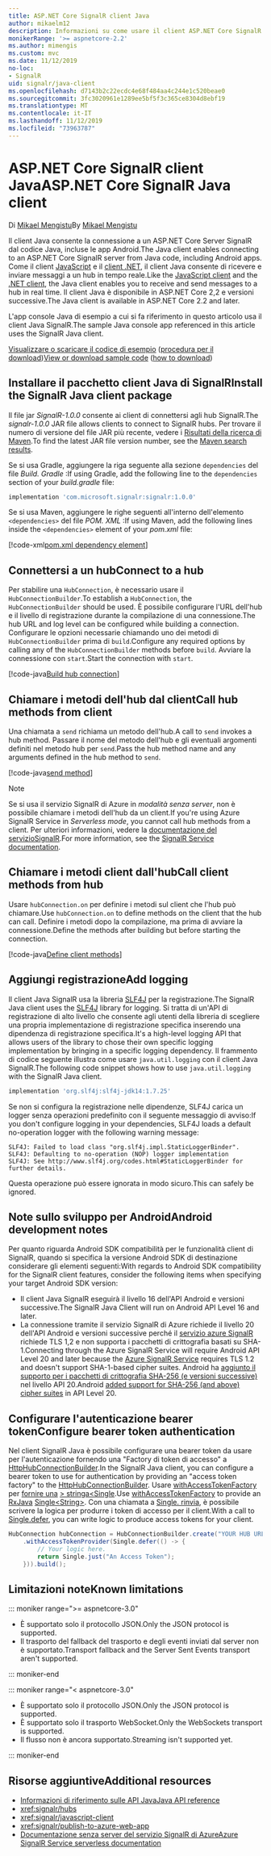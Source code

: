 ```yaml
---
title: ASP.NET Core SignalR client Java
author: mikaelm12
description: Informazioni su come usare il client ASP.NET Core SignalR Java.
monikerRange: '>= aspnetcore-2.2'
ms.author: mimengis
ms.custom: mvc
ms.date: 11/12/2019
no-loc:
- SignalR
uid: signalr/java-client
ms.openlocfilehash: d7143b2c22ecdc4e68f484aa4c244e1c520beae0
ms.sourcegitcommit: 3fc3020961e1289ee5bf5f3c365ce8304d8ebf19
ms.translationtype: MT
ms.contentlocale: it-IT
ms.lasthandoff: 11/12/2019
ms.locfileid: "73963787"
---
```

# <a name="aspnet-core-opno-locsignalr-java-client"></a><span data-ttu-id="7c040-103">ASP.NET Core SignalR client Java</span><span class="sxs-lookup"><span data-stu-id="7c040-103">ASP.NET Core SignalR Java client</span></span>

<span data-ttu-id="7c040-104">Di [Mikael Mengistu](https://twitter.com/MikaelM_12)</span><span class="sxs-lookup"><span data-stu-id="7c040-104">By [Mikael Mengistu](https://twitter.com/MikaelM_12)</span></span>

<span data-ttu-id="7c040-105">Il client Java consente la connessione a un ASP.NET Core Server SignalR dal codice Java, incluse le app Android.</span><span class="sxs-lookup"><span data-stu-id="7c040-105">The Java client enables connecting to an ASP.NET Core SignalR server from Java code, including Android apps.</span></span> <span data-ttu-id="7c040-106">Come il client [JavaScript](xref:signalr/javascript-client) e il [client .NET](xref:signalr/dotnet-client), il client Java consente di ricevere e inviare messaggi a un hub in tempo reale.</span><span class="sxs-lookup"><span data-stu-id="7c040-106">Like the [JavaScript client](xref:signalr/javascript-client) and the [.NET client](xref:signalr/dotnet-client), the Java client enables you to receive and send messages to a hub in real time.</span></span> <span data-ttu-id="7c040-107">Il client Java è disponibile in ASP.NET Core 2,2 e versioni successive.</span><span class="sxs-lookup"><span data-stu-id="7c040-107">The Java client is available in ASP.NET Core 2.2 and later.</span></span>

<span data-ttu-id="7c040-108">L'app console Java di esempio a cui si fa riferimento in questo articolo usa il client Java SignalR.</span><span class="sxs-lookup"><span data-stu-id="7c040-108">The sample Java console app referenced in this article uses the SignalR Java client.</span></span>

<span data-ttu-id="7c040-109">[Visualizzare o scaricare il codice di esempio](https://github.com/aspnet/AspNetCore.Docs/tree/master/aspnetcore/signalr/java-client/sample) ([procedura per il download](xref:index#how-to-download-a-sample))</span><span class="sxs-lookup"><span data-stu-id="7c040-109">[View or download sample code](https://github.com/aspnet/AspNetCore.Docs/tree/master/aspnetcore/signalr/java-client/sample) ([how to download](xref:index#how-to-download-a-sample))</span></span>

## <a name="install-the-opno-locsignalr-java-client-package"></a><span data-ttu-id="7c040-110">Installare il pacchetto client Java di SignalR</span><span class="sxs-lookup"><span data-stu-id="7c040-110">Install the SignalR Java client package</span></span>

<span data-ttu-id="7c040-111">Il file jar *SignalR-1.0.0* consente ai client di connettersi agli hub SignalR.</span><span class="sxs-lookup"><span data-stu-id="7c040-111">The *signalr-1.0.0* JAR file allows clients to connect to SignalR hubs.</span></span> <span data-ttu-id="7c040-112">Per trovare il numero di versione del file JAR più recente, vedere i [Risultati della ricerca di Maven](https://search.maven.org/search?q=g:com.microsoft.signalr%20AND%20a:signalr).</span><span class="sxs-lookup"><span data-stu-id="7c040-112">To find the latest JAR file version number, see the [Maven search results](https://search.maven.org/search?q=g:com.microsoft.signalr%20AND%20a:signalr).</span></span>

<span data-ttu-id="7c040-113">Se si usa Gradle, aggiungere la riga seguente alla sezione `dependencies` del file *Build. Gradle* :</span><span class="sxs-lookup"><span data-stu-id="7c040-113">If using Gradle, add the following line to the `dependencies` section of your *build.gradle* file:</span></span>

```gradle
implementation 'com.microsoft.signalr:signalr:1.0.0'
```

<span data-ttu-id="7c040-114">Se si usa Maven, aggiungere le righe seguenti all'interno dell'elemento `<dependencies>` del file *POM. XML* :</span><span class="sxs-lookup"><span data-stu-id="7c040-114">If using Maven, add the following lines inside the `<dependencies>` element of your *pom.xml* file:</span></span>

[!code-xml[pom.xml dependency element](java-client/sample/pom.xml?name=snippet_dependencyElement)]

## <a name="connect-to-a-hub"></a><span data-ttu-id="7c040-115">Connettersi a un hub</span><span class="sxs-lookup"><span data-stu-id="7c040-115">Connect to a hub</span></span>

<span data-ttu-id="7c040-116">Per stabilire una `HubConnection`, è necessario usare il `HubConnectionBuilder`.</span><span class="sxs-lookup"><span data-stu-id="7c040-116">To establish a `HubConnection`, the `HubConnectionBuilder` should be used.</span></span> <span data-ttu-id="7c040-117">È possibile configurare l'URL dell'hub e il livello di registrazione durante la compilazione di una connessione.</span><span class="sxs-lookup"><span data-stu-id="7c040-117">The hub URL and log level can be configured while building a connection.</span></span> <span data-ttu-id="7c040-118">Configurare le opzioni necessarie chiamando uno dei metodi di `HubConnectionBuilder` prima di `build`.</span><span class="sxs-lookup"><span data-stu-id="7c040-118">Configure any required options by calling any of the `HubConnectionBuilder` methods before `build`.</span></span> <span data-ttu-id="7c040-119">Avviare la connessione con `start`.</span><span class="sxs-lookup"><span data-stu-id="7c040-119">Start the connection with `start`.</span></span>

[!code-java[Build hub connection](java-client/sample/src/main/java/Chat.java?range=16-17)]

## <a name="call-hub-methods-from-client"></a><span data-ttu-id="7c040-120">Chiamare i metodi dell'hub dal client</span><span class="sxs-lookup"><span data-stu-id="7c040-120">Call hub methods from client</span></span>

<span data-ttu-id="7c040-121">Una chiamata a `send` richiama un metodo dell'hub.</span><span class="sxs-lookup"><span data-stu-id="7c040-121">A call to `send` invokes a hub method.</span></span> <span data-ttu-id="7c040-122">Passare il nome del metodo dell'hub e gli eventuali argomenti definiti nel metodo hub per `send`.</span><span class="sxs-lookup"><span data-stu-id="7c040-122">Pass the hub method name and any arguments defined in the hub method to `send`.</span></span>

[!code-java[send method](java-client/sample/src/main/java/Chat.java?range=28)]

> [!NOTE]
> <span data-ttu-id="7c040-123">Se si usa il servizio SignalR di Azure in *modalità senza server*, non è possibile chiamare i metodi dell'hub da un client.</span><span class="sxs-lookup"><span data-stu-id="7c040-123">If you're using Azure SignalR Service in *Serverless mode*, you cannot call hub methods from a client.</span></span> <span data-ttu-id="7c040-124">Per ulteriori informazioni, vedere la [documentazione del servizioSignalR](/azure/azure-signalr/signalr-concept-serverless-development-config).</span><span class="sxs-lookup"><span data-stu-id="7c040-124">For more information, see the [SignalR Service documentation](/azure/azure-signalr/signalr-concept-serverless-development-config).</span></span>

## <a name="call-client-methods-from-hub"></a><span data-ttu-id="7c040-125">Chiamare i metodi client dall'hub</span><span class="sxs-lookup"><span data-stu-id="7c040-125">Call client methods from hub</span></span>

<span data-ttu-id="7c040-126">Usare `hubConnection.on` per definire i metodi sul client che l'hub può chiamare.</span><span class="sxs-lookup"><span data-stu-id="7c040-126">Use `hubConnection.on` to define methods on the client that the hub can call.</span></span> <span data-ttu-id="7c040-127">Definire i metodi dopo la compilazione, ma prima di avviare la connessione.</span><span class="sxs-lookup"><span data-stu-id="7c040-127">Define the methods after building but before starting the connection.</span></span>

[!code-java[Define client methods](java-client/sample/src/main/java/Chat.java?range=19-21)]

## <a name="add-logging"></a><span data-ttu-id="7c040-128">Aggiungi registrazione</span><span class="sxs-lookup"><span data-stu-id="7c040-128">Add logging</span></span>

<span data-ttu-id="7c040-129">Il client Java SignalR usa la libreria [SLF4J](https://www.slf4j.org/) per la registrazione.</span><span class="sxs-lookup"><span data-stu-id="7c040-129">The SignalR Java client uses the [SLF4J](https://www.slf4j.org/) library for logging.</span></span> <span data-ttu-id="7c040-130">Si tratta di un'API di registrazione di alto livello che consente agli utenti della libreria di scegliere una propria implementazione di registrazione specifica inserendo una dipendenza di registrazione specifica.</span><span class="sxs-lookup"><span data-stu-id="7c040-130">It's a high-level logging API that allows users of the library to chose their own specific logging implementation by bringing in a specific logging dependency.</span></span> <span data-ttu-id="7c040-131">Il frammento di codice seguente illustra come usare `java.util.logging` con il client Java SignalR.</span><span class="sxs-lookup"><span data-stu-id="7c040-131">The following code snippet shows how to use `java.util.logging` with the SignalR Java client.</span></span>

```gradle
implementation 'org.slf4j:slf4j-jdk14:1.7.25'
```

<span data-ttu-id="7c040-132">Se non si configura la registrazione nelle dipendenze, SLF4J carica un logger senza operazioni predefinito con il seguente messaggio di avviso:</span><span class="sxs-lookup"><span data-stu-id="7c040-132">If you don't configure logging in your dependencies, SLF4J loads a default no-operation logger with the following warning message:</span></span>

```
SLF4J: Failed to load class "org.slf4j.impl.StaticLoggerBinder".
SLF4J: Defaulting to no-operation (NOP) logger implementation
SLF4J: See http://www.slf4j.org/codes.html#StaticLoggerBinder for further details.
```

<span data-ttu-id="7c040-133">Questa operazione può essere ignorata in modo sicuro.</span><span class="sxs-lookup"><span data-stu-id="7c040-133">This can safely be ignored.</span></span>

## <a name="android-development-notes"></a><span data-ttu-id="7c040-134">Note sullo sviluppo per Android</span><span class="sxs-lookup"><span data-stu-id="7c040-134">Android development notes</span></span>

<span data-ttu-id="7c040-135">Per quanto riguarda Android SDK compatibilità per le funzionalità client di SignalR, quando si specifica la versione Android SDK di destinazione considerare gli elementi seguenti:</span><span class="sxs-lookup"><span data-stu-id="7c040-135">With regards to Android SDK compatibility for the SignalR client features, consider the following items when specifying your target Android SDK version:</span></span>

* <span data-ttu-id="7c040-136">Il client Java SignalR eseguirà il livello 16 dell'API Android e versioni successive.</span><span class="sxs-lookup"><span data-stu-id="7c040-136">The SignalR Java Client will run on Android API Level 16 and later.</span></span>
* <span data-ttu-id="7c040-137">La connessione tramite il servizio SignalR di Azure richiede il livello 20 dell'API Android e versioni successive perché il [servizio azure SignalR](/azure/azure-signalr/signalr-overview) richiede TLS 1,2 e non supporta i pacchetti di crittografia basati su SHA-1.</span><span class="sxs-lookup"><span data-stu-id="7c040-137">Connecting through the Azure SignalR Service will require Android API Level 20 and later because the [Azure SignalR Service](/azure/azure-signalr/signalr-overview) requires TLS 1.2 and doesn't support SHA-1-based cipher suites.</span></span> <span data-ttu-id="7c040-138">Android ha [aggiunto il supporto per i pacchetti di crittografia SHA-256 (e versioni successive)](https://developer.android.com/reference/javax/net/ssl/SSLSocket) nel livello API 20.</span><span class="sxs-lookup"><span data-stu-id="7c040-138">Android [added support for SHA-256 (and above) cipher suites](https://developer.android.com/reference/javax/net/ssl/SSLSocket) in API Level 20.</span></span>

## <a name="configure-bearer-token-authentication"></a><span data-ttu-id="7c040-139">Configurare l'autenticazione bearer token</span><span class="sxs-lookup"><span data-stu-id="7c040-139">Configure bearer token authentication</span></span>

<span data-ttu-id="7c040-140">Nel client SignalR Java è possibile configurare una bearer token da usare per l'autenticazione fornendo una "Factory di token di accesso" a [HttpHubConnectionBuilder](/java/api/com.microsoft.signalr._http_hub_connection_builder?view=aspnet-signalr-java).</span><span class="sxs-lookup"><span data-stu-id="7c040-140">In the SignalR Java client, you can configure a bearer token to use for authentication by providing an "access token factory" to the [HttpHubConnectionBuilder](/java/api/com.microsoft.signalr._http_hub_connection_builder?view=aspnet-signalr-java).</span></span> <span data-ttu-id="7c040-141">Usare [withAccessTokenFactory](/java/api/com.microsoft.signalr._http_hub_connection_builder.withaccesstokenprovider?view=aspnet-signalr-java#com_microsoft_signalr__http_hub_connection_builder_withAccessTokenProvider_Single_String__) per [fornire una](https://github.com/ReactiveX/RxJava) [> stringa\<Single](https://reactivex.io/documentation/single.html).</span><span class="sxs-lookup"><span data-stu-id="7c040-141">Use [withAccessTokenFactory](/java/api/com.microsoft.signalr._http_hub_connection_builder.withaccesstokenprovider?view=aspnet-signalr-java#com_microsoft_signalr__http_hub_connection_builder_withAccessTokenProvider_Single_String__) to provide an [RxJava](https://github.com/ReactiveX/RxJava) [Single\<String>](https://reactivex.io/documentation/single.html).</span></span> <span data-ttu-id="7c040-142">Con una chiamata a [Single. rinvia](https://reactivex.io/RxJava/javadoc/io/reactivex/Single.html#defer-java.util.concurrent.Callable-), è possibile scrivere la logica per produrre i token di accesso per il client.</span><span class="sxs-lookup"><span data-stu-id="7c040-142">With a call to [Single.defer](https://reactivex.io/RxJava/javadoc/io/reactivex/Single.html#defer-java.util.concurrent.Callable-), you can write logic to produce access tokens for your client.</span></span>

```java
HubConnection hubConnection = HubConnectionBuilder.create("YOUR HUB URL HERE")
    .withAccessTokenProvider(Single.defer(() -> {
        // Your logic here.
        return Single.just("An Access Token");
    })).build();
```

## <a name="known-limitations"></a><span data-ttu-id="7c040-143">Limitazioni note</span><span class="sxs-lookup"><span data-stu-id="7c040-143">Known limitations</span></span>

::: moniker range=">= aspnetcore-3.0"

* <span data-ttu-id="7c040-144">È supportato solo il protocollo JSON.</span><span class="sxs-lookup"><span data-stu-id="7c040-144">Only the JSON protocol is supported.</span></span>
* <span data-ttu-id="7c040-145">Il trasporto del fallback del trasporto e degli eventi inviati dal server non è supportato.</span><span class="sxs-lookup"><span data-stu-id="7c040-145">Transport fallback and the Server Sent Events transport aren't supported.</span></span>

::: moniker-end

::: moniker range="< aspnetcore-3.0"

* <span data-ttu-id="7c040-146">È supportato solo il protocollo JSON.</span><span class="sxs-lookup"><span data-stu-id="7c040-146">Only the JSON protocol is supported.</span></span>
* <span data-ttu-id="7c040-147">È supportato solo il trasporto WebSocket.</span><span class="sxs-lookup"><span data-stu-id="7c040-147">Only the WebSockets transport is supported.</span></span>
* <span data-ttu-id="7c040-148">Il flusso non è ancora supportato.</span><span class="sxs-lookup"><span data-stu-id="7c040-148">Streaming isn't supported yet.</span></span>

::: moniker-end

## <a name="additional-resources"></a><span data-ttu-id="7c040-149">Risorse aggiuntive</span><span class="sxs-lookup"><span data-stu-id="7c040-149">Additional resources</span></span>

* [<span data-ttu-id="7c040-150">Informazioni di riferimento sulle API Java</span><span class="sxs-lookup"><span data-stu-id="7c040-150">Java API reference</span></span>](/java/api/com.microsoft.signalr?view=aspnet-signalr-java)
* <xref:signalr/hubs>
* <xref:signalr/javascript-client>
* <xref:signalr/publish-to-azure-web-app>
* <span data-ttu-id="7c040-151">[Documentazione senza server del servizio SignalR di Azure](/azure/azure-signalr/signalr-concept-serverless-development-config)</span><span class="sxs-lookup"><span data-stu-id="7c040-151">[Azure SignalR Service serverless documentation](/azure/azure-signalr/signalr-concept-serverless-development-config)</span></span>
